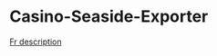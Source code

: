 # Casino-Seaside-Exporter

[Fr description](https://badetitou.github.io/private/bl/2018-12-13-CasinoDoc/)
